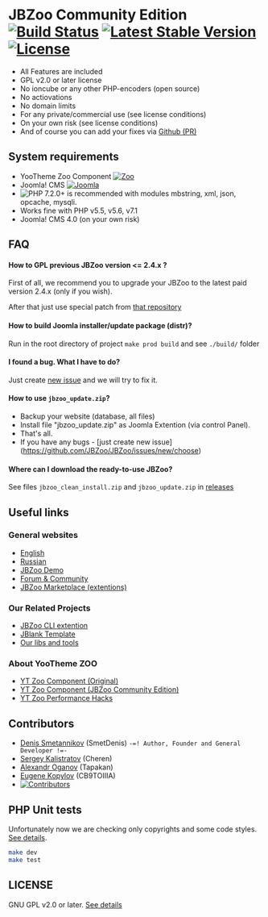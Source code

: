 # JBZoo Community Edition [![Build Status](https://travis-ci.org/JBZoo/JBZoo.svg?branch=master)](https://travis-ci.org/JBZoo/JBZoo)    [![Latest Stable Version](https://poser.pugx.org/jbzoo/jbzoo/v/stable)](https://github.com/JBZoo/JBZoo/releases)    [![License](https://poser.pugx.org/JBZoo/JBZoo/license)](https://packagist.org/packages/JBZoo/JBZoo)



 * All Features are included
 * GPL v2.0 or later license
 * No ioncube or any other PHP-encoders (open source)
 * No actiovations
 * No domain limits
 * For any private/commercial use (see license conditions)
 * On your own risk (see license conditions)
 * And of course you can add your fixes via [Github (PR)](https://github.com/JBZoo/JBZoo/blob/master/PULL_REQUEST_TEMPLATE.md)


## System requirements
 * YooTheme Zoo Component [![Zoo](https://img.shields.io/badge/Zoo-3.3.31-blue.svg?style=plastic)](https://www.yootheme.com/zoo)
 * Joomla! CMS [![Joomla](https://img.shields.io/badge/Joomla!-3.8.10-blue.svg?style=plastic)](https://downloads.joomla.org/)
 * ![PHP 7.2.0+](https://img.shields.io/badge/PHP-7.2.0+-blue.svg?style=plastic) is recommended with modules mbstring, xml, json, opcache, mysqli.
 * Works fine with PHP v5.5, v5.6, v7.1
 * Joomla! CMS 4.0 (on your own risk)

## FAQ
#### How to GPL previous JBZoo version <= 2.4.x ?
First of all, we recommend you to upgrade your JBZoo to the latest paid version 2.4.x (only if you wish).

After that just use special patch from [that repository](https://github.com/JBZoo/JBZoo-2-GPL-patches)

#### How to build Joomla installer/update package (distr)?
Run in the root directory of project `make prod build` and see `./build/` folder

#### I found a bug. What I have to do?
Just create [new issue](https://github.com/JBZoo/JBZoo/issues/new/choose) and we will try to fix it.

#### How to use `jbzoo_update.zip`?
 
 - Backup your website (database, all files)
 - Install file "jbzoo_update.zip" as Joomla Extention (via control Panel).
 - That's all.
 - If you have any bugs - [just create new issue] (https://github.com/JBZoo/JBZoo/issues/new/choose)

#### Where can I download the ready-to-use JBZoo?
See files `jbzoo_clean_install.zip` and `jbzoo_update.zip` in [releases](https://github.com/JBZoo/JBZoo/releases) 


## Useful links
### General websites
 * [English](http://jbzoo.com)
 * [Russian](http://jbzoo.ru)
 * [JBZoo Demo](http://demo.jbzoo.com)
 * [Forum & Community](http://forum.jbzoo.com)
 * [JBZoo Marketplace (extentions)](http://forum.jbzoo.com/files/)

### Our Related Projects
 * [JBZoo CLI extention](https://github.com/JBZoo/CCK-Cli)
 * [JBlank Template](https://github.com/JBZoo/JBlank)
 * [Our libs and tools](https://github.com/JBZoo)

### About YooTheme ZOO
 * [YT Zoo Component (Original)](https://www.yootheme.com/zoo)
 * [YT Zoo Component (JBZoo Community Edition)](https://github.com/JBZoo/YOOtheme-Zoo)
 * [YT Zoo Performance Hacks](https://github.com/JBZoo/Zoo-Hacks)


## Contributors 
 * [Denis Smetannikov](https://github.com/SmetDenis) (SmetDenis) `-=! Author, Founder and General Developer !=-`
 * [Sergey Kalistratov](https://github.com/Cheren) (Cheren)
 * [Alexandr Oganov](https://github.com/Tapakan) (Tapakan)
 * [Eugene Kopylov](https://github.com/CB9TOIIIA) (CB9TOIIIA)
 * [![Contributors](https://img.shields.io/github/contributors/JBZoo/JBZoo.svg?style=plastic)](https://github.com/JBZoo/JBZoo/graphs/contributors)


## PHP Unit tests
Unfortunately now we are checking only copyrights and some code styles. [See details](https://travis-ci.org/JBZoo/JBZoo).

```sh
make dev
make test
```

## LICENSE
GNU GPL v2.0 or later. [See details](https://github.com/JBZoo/JBZoo/blob/master/LICENSE.md)
